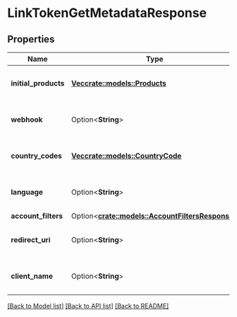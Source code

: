 # LinkTokenGetMetadataResponse

## Properties

Name | Type | Description | Notes
------------ | ------------- | ------------- | -------------
**initial_products** | [**Vec<crate::models::Products>**](Products.md) | The `products` specified in the `/link/token/create` call. | 
**webhook** | Option<**String**> | The `webhook` specified in the `/link/token/create` call. | 
**country_codes** | [**Vec<crate::models::CountryCode>**](CountryCode.md) | The `country_codes` specified in the `/link/token/create` call. | 
**language** | Option<**String**> | The `language` specified in the `/link/token/create` call. | 
**account_filters** | Option<[**crate::models::AccountFiltersResponse**](AccountFiltersResponse.md)> |  | [optional]
**redirect_uri** | Option<**String**> | The `redirect_uri` specified in the `/link/token/create` call. | 
**client_name** | Option<**String**> | The `client_name` specified in the `/link/token/create` call. | 

[[Back to Model list]](../README.md#documentation-for-models) [[Back to API list]](../README.md#documentation-for-api-endpoints) [[Back to README]](../README.md)


